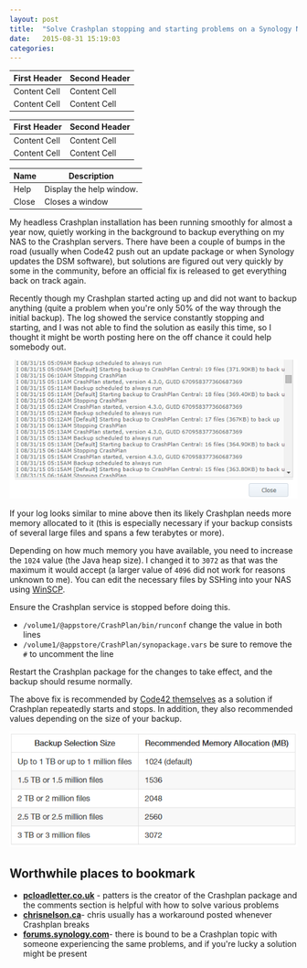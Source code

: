 ```yaml
---
layout: post
title:  "Solve Crashplan stopping and starting problems on a Synology NAS"
date:   2015-08-31 15:19:03
categories: 
---
```

| First Header  | Second Header |
| ------------- | ------------- |
| Content Cell  | Content Cell  |
| Content Cell  | Content Cell  |

First Header  | Second Header
------------- | -------------
Content Cell  | Content Cell
Content Cell  | Content Cell

| Name | Description          |
| ------------- | ----------- |
| Help      | Display the help window.|
| Close     | Closes a window     |


My headless Crashplan installation has been running smoothly for almost a year now, quietly working in the background to backup everything on my NAS to the Crashplan servers. There have been a couple of bumps in the road (usually when Code42 push out an update package or when Synology updates the DSM software), but solutions are figured out very quickly by some in the community, before an official fix is released to get everything back on track again.

Recently though my Crashplan started acting up and did not want to backup anything (quite a problem when you're only 50% of the way through the initial backup). The log showed the service constantly stopping and starting, and I was not able to find the solution as easily this time, so I thought it might be worth posting here on the off chance it could help somebody out.

![](https://raw.githubusercontent.com/skydusk/skydusk.github.io/master/assets/stop%20start%20log.png)

If your log looks similar to mine above then its likely Crashplan needs more memory allocated to it (this is especially necessary if your backup consists of several large files and spans a few terabytes or more).

Depending on how much memory you have available, you need to increase the `1024` value (the Java heap size). I changed it to `3072` as that was the maximum it would accept (a larger value of `4096` did not work for reasons unknown to me). You can edit the necessary files by SSHing into your NAS using [WinSCP](https://winscp.net/eng/index.php).

Ensure the Crashplan service is stopped before doing this.

- `/volume1/@appstore/CrashPlan/bin/runconf` change the value in both lines
- `/volume1/@appstore/CrashPlan/synopackage.vars` be sure to remove the `#` to uncomment the line

Restart the Crashplan package for the changes to take effect, and the backup should resume normally.

The above fix is recommended by [Code42 themselves](http://support.code42.com/CrashPlan/Latest/Troubleshooting/CrashPlan_Closes_Unexpectedly) as a solution if Crashplan repeatedly starts and stops. In addition, they also recommended values depending on the size of your backup.

![](https://raw.githubusercontent.com/skydusk/skydusk.github.io/master/assets/table.png)


## Worthwhile places to bookmark ##

- **[pcloadletter.co.uk](http://pcloadletter.co.uk/2012/01/30/crashplan-syno-package/)** - patters is the creator of the Crashplan package and the comments section is helpful with how to solve various problems
- **[chrisnelson.ca](http://chrisnelson.ca/?s=crashplan&searchsubmit=)**- chris usually has a workaround posted whenever Crashplan breaks
- **[forums.synology.com](https://forum.synology.com/enu/)**- there is bound to be a Crashplan topic with someone experiencing the same problems, and if you're lucky a solution might be present
